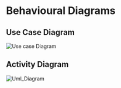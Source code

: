 # Behavioural Diagrams 
## Use Case Diagram
![Use case Diagram](https://github.com/GEN-AUG/SDLC_01_Falcon/blob/main/2_Architecture/Behavioural%20Diagram/useCase.jpg)
## Activity Diagram
![Uml_Diagram](https://github.com/GEN-AUG/SDLC_01_Falcon/blob/main/2_Architecture/Behavioural%20Diagram/activityDiagram.jpg)